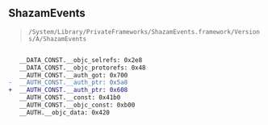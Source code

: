 ## ShazamEvents

> `/System/Library/PrivateFrameworks/ShazamEvents.framework/Versions/A/ShazamEvents`

```diff

   __DATA_CONST.__objc_selrefs: 0x2e8
   __DATA_CONST.__objc_protorefs: 0x48
   __AUTH_CONST.__auth_got: 0x700
-  __AUTH_CONST.__auth_ptr: 0x5a8
+  __AUTH_CONST.__auth_ptr: 0x608
   __AUTH_CONST.__const: 0x41b0
   __AUTH_CONST.__objc_const: 0xb00
   __AUTH.__objc_data: 0x420

```
